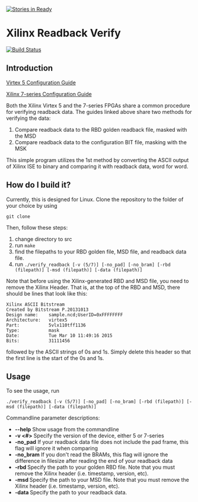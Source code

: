 [![Stories in Ready](https://badge.waffle.io/lukehsiao/Xilinx_Readback_Verify.png?label=ready&title=Ready)](https://waffle.io/lukehsiao/Xilinx_Readback_Verify)
# Xilinx Readback Verify
[![Build Status](https://travis-ci.org/lukehsiao/Xilinx_Readback_Verify.svg?branch=master)](https://travis-ci.org/lukehsiao/Xilinx_Readback_Verify)

## Introduction

[Virtex 5 Configuration Guide](http://www.xilinx.com/support/documentation/user_guides/ug191.pdf)

[Xilinx 7-series Configuration Guide](http://www.xilinx.com/support/documentation/user_guides/ug470_7Series_Config.pdf)

Both the Xilinx Virtex 5 and the 7-series FPGAs share a common procedure for verifying readback data. The guides linked above share two methods for verifying the data: 
  1. Compare readback data to the RBD golden readback file, masked with the MSD
  2. Compare readback data to the configuration BIT file, masking with the MSK

This simple program utilizes the 1st method by converting the ASCII output of Xilinx ISE to binary and comparing it with readback data, word for word.

## How do I build it?
Currently, this is designed for Linux. Clone the repository to the folder of your choice by using
```
git clone 
```
Then, follow these steps:  
  1. change directory to src
  2. run ```make```
  3. find the filepaths to your RBD golden file, MSD file, and readback data file.
  4. run ```./verify_readback [-v (5/7)] [-no_pad] [-no_bram] [-rbd (filepath)] [-msd (filepath)] [-data (filepath)]```

Note that before using the Xilinx-generated RBD and MSD file, you need to remove the Xilinx Header. That is, at the top of the RBD and MSD, there should be lines that look like this:
```
Xilinx ASCII Bitstream
Created by Bitstream P.20131013
Design name: 	sample.ncd;UserID=0xFFFFFFFF
Architecture:	virtex5
Part:        	5vlx110tff1136
Type:        	mask
Date:        	Tue Mar 10 11:49:16 2015
Bits:        	31111456
```
followed by the ASCII strings of 0s and 1s. Simply delete this header so that the first line is the start of the 0s and 1s.

## Usage
To see the usage, run
```
./verify_readback [-v (5/7)] [-no_pad] [-no_bram] [-rbd (filepath)] [-msd (filepath)] [-data (filepath)]
```
Commandline parameter descriptions:
* **--help** Show usage from the commandline
* **-v <#>** Specify the version of the device, either 5 or 7-series
* **-no_pad** If your readback data file does not include the pad frame, this flag will ignore it when comparing
* **-no_bram** If you don't read the BRAMs, this flag will ignore the difference in filesize after reading the end of your readback data
* **-rbd <path>** Specify the path to your golden RBD file. Note that you must remove the Xilinx header (i.e. timestamp, version, etc).
* **-msd <path>** Specify the path to your MSD file. Note that you must remove the Xilinx header (i.e. timestamp, version, etc).
* **-data <path>** Specify the path to your readback data.

